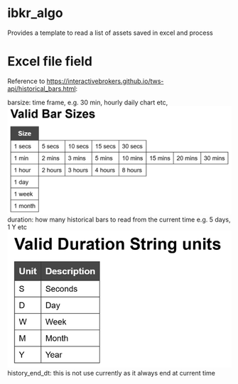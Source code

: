 # ibkr_algo
Provides a template to read a list of assets saved in excel and process

# Excel file field
Reference to https://interactivebrokers.github.io/tws-api/historical_bars.html:

barsize: time frame, e.g. 30 min, hourly daily chart etc,  <br>
![Valid Bar Sizes](images/ValidBarSizes.png) <br>
duration: how many historical bars to read from the current time e.g. 5 days, 1 Y etc  <br>
![Valid Durations](images/ValidDurations.png) <br>
history_end_dt: this is not use currently as it always end at current time
